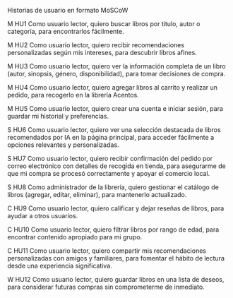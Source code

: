 Historias de usuario en formato MoSCoW


M	HU1	Como usuario lector, quiero buscar libros por título, autor o categoría, para encontrarlos fácilmente.

M	HU2	Como usuario lector, quiero recibir recomendaciones personalizadas según mis intereses, para descubrir libros afines.

M	HU3	Como usuario lector, quiero ver la información completa de un libro (autor, sinopsis, género, disponibilidad), para tomar decisiones de compra.

M	HU4	Como usuario lector, quiero agregar libros al carrito y realizar un pedido, para recogerlo en la librería Acentos.

M	HU5	Como usuario lector, quiero crear una cuenta e iniciar sesión, para guardar mi historial y preferencias.

S	HU6	Como usuario lector, quiero ver una selección destacada de libros recomendados por IA en la página principal, para acceder fácilmente a opciones relevantes y personalizadas.

S	HU7	Como usuario lector, quiero recibir confirmación del pedido por correo electrónico con detalles de recogida en tienda, para asegurarme de que mi compra se procesó correctamente y apoyar el comercio local.

S	HU8	Como administrador de la librería, quiero gestionar el catálogo de libros (agregar, editar, eliminar), para mantenerlo actualizado.

C	HU9	Como usuario lector, quiero calificar y dejar reseñas de libros, para ayudar a otros usuarios.

C	HU10	Como usuario lector, quiero filtrar libros por rango de edad, para encontrar contenido apropiado para mi grupo.

C	HU11	Como usuario lector, quiero compartir mis recomendaciones personalizadas con amigos y familiares, para fomentar el hábito de lectura desde una experiencia significativa.

W	HU12	Como usuario lector, quiero guardar libros en una lista de deseos, para considerar futuras compras sin comprometerme de inmediato.